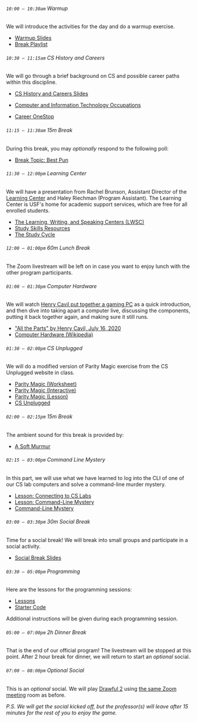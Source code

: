 ###### `10:00 – 10:30am` Warmup

We will introduce the activities for the day and do a warmup exercise.

  - [Warmup Slides](https://docs.google.com/presentation/d/e/2PACX-1vSpErD7I_7qvuD56fd-JEByn1Ro-wmHEJJipIDdCH65BuH5VcC_7ET6xuCwMREgfuGNKTz-AXJ9N1Oy/pub?start=false&loop=false&delayms=3000)
  - [Break Playlist](https://docs.google.com/document/d/16R_N2wpdt9pFUdsFEKrqOfe8z5larDebdrMhOriOCjc/edit?usp=sharing)

###### `10:30 – 11:15am` CS History and Careers

We will go through a brief background on CS and possible career paths within this discipline.

  - [CS History and Careers Slides](https://docs.google.com/presentation/d/e/2PACX-1vSkj9ggbE7L4cR_TIGQD5HCD1FYer0LM-Ph8SRZnDjJBWjl4RCEOOrb-0ppYT3Hch7II_WC--dURlmD/pub?start=false&loop=false&delayms=3000)

  - [Computer and Information Technology Occupations](https://www.bls.gov/ooh/computer-and-information-technology/home.htm)
  - [Career OneStop](https://www.careeronestop.org/)

###### `11:15 – 11:30am` *15m Break*

During this break, you may *optionally* respond to the following poll:

  - [Break Topic: Best Pun](https://PollEv.com/discourses/9NzBEaseHHAfLIu1arHuW/respond)

###### `11:30 – 12:00pm` Learning Center

We will have a presentation from Rachel Brunson, Assistant Director of the [Learning Center](https://myusf.usfca.edu/learning-center) and Haley Riechman (Program Assistant). The Learning Center is USF's home for academic support services, which are free for all enrolled students.

  - [The Learning, Writing, and Speaking Centers (LWSC)](https://myusf.usfca.edu/lwsc)
  - [Study Skills Resources](https://myusf.usfca.edu/lwsc/studyskills)
  - [The Study Cycle](https://drive.google.com/file/d/1Nnv3JKFvvcFhP5kWnFMtonOqQMtbmcpp/view?usp=sharing)

###### `12:00 – 01:00pm` *60m Lunch Break* <a href="https://docs.google.com/presentation/d/e/2PACX-1vSD5PleedFuY_gqV7gsHSkLwhNm8LPzND-MmR74wgh08Algi5FziP_KbeNHeIH9O50VtGLMX5qdPkrX/pub?start=false&loop=false&delayms=3000"><i class="far fa-external-link-alt"></i></a>

The Zoom livestream will be left on in case you want to enjoy lunch with the other program participants.

###### `01:00 – 01:30pm` Computer Hardware

We will watch [Henry Cavil put together a gaming PC](https://www.instagram.com/tv/CCs-N1Eh2Z5/) as a quick introduction, and then dive into taking apart a computer live, discussing the components, putting it back together again, and making sure it still runs.

  - ["All the Parts" by Henry Cavil, July 16, 2020](https://www.instagram.com/tv/CCs-N1Eh2Z5/)
  - [Computer Hardware (Wikipedia)](https://en.wikipedia.org/wiki/Computer_hardware)

###### `01:30 – 02:00pm` CS Unplugged

We will do a modified version of Parity Magic exercise from the CS Unplugged website in class.

  - [Parity Magic (Worksheet)](https://docs.google.com/spreadsheets/d/1YcFSe7rcQ0BeFW9tzh-_L29MuEpfuxRUC-cmbgFb4RY/edit?usp=sharing)
  - [Parity Magic (Interactive)](https://csfieldguide.org.nz/en/interactives/parity/)
  - [Parity Magic (Lesson)](https://www.csunplugged.org/en/topics/error-detection-and-correction/unit-plan/parity-magic/)
  - [CS Unplugged](https://www.csunplugged.org/en/)

###### `02:00 – 02:15pm` *15m Break*

The ambient sound for this break is provided by:

  - [A Soft Murmur <i class="far fa-play-circle"></i>](https://asoftmurmur.com/?m=wve52brd12)

###### `02:15 – 03:00pm` Command Line Mystery

In this part, we will use what we have learned to log into the CLI of one of our CS lab computers and solve a command-line murder mystery.

  - [Lesson: Connecting to CS Labs](https://docs.google.com/document/d/1_vJTgjsBtw4iIWOTu4yBRv04yvwuknPwh_p09jjXTww/edit?usp=sharing)
  - [Lesson: Command-Line Mystery](https://docs.google.com/document/d/1DN2alt6DEmkbSR-pMjWvVJC9TsACv4hO9-w5SBw4Ias/edit?usp=sharing)
  - [Command-Line Mystery](https://github.com/veltman/clmystery)

###### `03:00 – 03:30pm` *30m Social Break*

Time for a social break! We will break into small groups and participate in a social activity.

  - [Social Break Slides](https://docs.google.com/presentation/d/e/2PACX-1vRJX_COUZRoRXf641Yg6LeCrN6OKlzIlsZxkbEhSvE19PGP2HugZ4BCjKRChgRNnkkOPPJ7dayTShyD/pub?start=false&loop=false&delayms=3000)

###### `03:30 – 05:00pm` Programming

Here are the lessons for the programming sessions:

  - [Lessons](https://drive.google.com/drive/folders/17U0L4-ybh4zJsLagoGqr-hbflH70G2ZA?usp=sharing)
  - [Starter Code](https://drive.google.com/drive/folders/1c4DO2VI_PtgryOSzCk8Ikw9ima2JXQrR?usp=sharing)

Additional instructions will be given during each programming session.

###### `05:00 – 07:00pm` *2h Dinner Break*

That is the end of our official program! The livestream will be stopped at this point. After 2 hour break for dinner, we will return to start an *optional* social.

###### `07:00 – 08:00pm` *Optional Social*

This is an *optional* social. We will play [Drawful 2](https://www.jackboxgames.com/drawful-two/) using [the same Zoom meeting](https://usfca.zoom.us/j/93175178704) room as before.

*P.S. We will get the social kicked off, but the professor(s) will leave after 15 minutes for the rest of you to enjoy the game.*
